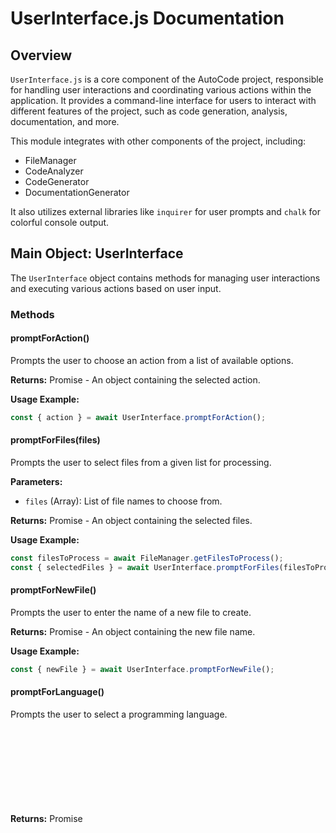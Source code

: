 # UserInterface.js Documentation

## Overview

`UserInterface.js` is a core component of the AutoCode project, responsible for handling user interactions and coordinating various actions within the application. It provides a command-line interface for users to interact with different features of the project, such as code generation, analysis, documentation, and more.

This module integrates with other components of the project, including:

- FileManager
- CodeAnalyzer
- CodeGenerator
- DocumentationGenerator

It also utilizes external libraries like `inquirer` for user prompts and `chalk` for colorful console output.

## Main Object: UserInterface

The `UserInterface` object contains methods for managing user interactions and executing various actions based on user input.

### Methods

#### promptForAction()

Prompts the user to choose an action from a list of available options.

**Returns:** Promise<Object> - An object containing the selected action.

**Usage Example:**
```javascript
const { action } = await UserInterface.promptForAction();
```

#### promptForFiles(files)

Prompts the user to select files from a given list for processing.

**Parameters:**
- `files` (Array): List of file names to choose from.

**Returns:** Promise<Object> - An object containing the selected files.

**Usage Example:**
```javascript
const filesToProcess = await FileManager.getFilesToProcess();
const { selectedFiles } = await UserInterface.promptForFiles(filesToProcess);
```

#### promptForNewFile()

Prompts the user to enter the name of a new file to create.

**Returns:** Promise<Object> - An object containing the new file name.

**Usage Example:**
```javascript
const { newFile } = await UserInterface.promptForNewFile();
```

#### promptForLanguage()

Prompts the user to select a programming language.

**Returns:** Promise<Object> - An object containing the selected language.

**Usage Example:**
```javascript
const { language } = await UserInterface.promptForLanguage();
```

#### chatInterface(readme, projectStructure)

Initiates an interactive chat interface for the user to provide suggestions and make changes to the project.

**Parameters:**
- `readme` (String): Content of the README.md file.
- `projectStructure` (Object): Current project structure.

**Returns:** Promise<Object> - An object containing whether to continue the chat and the updated README content.

**Usage Example:**
```javascript
const result = await UserInterface.chatInterface(readme, projectStructure);
```

#### extractCodeSnippet(markdown)

Extracts a code snippet from a markdown string.

**Parameters:**
- `markdown` (String): Markdown content containing a code snippet.

**Returns:** String | null - The extracted code snippet or null if not found.

#### runAIAgents(projectStructure)

Runs various AI agents to perform tasks on the project.

**Parameters:**
- `projectStructure` (Object): Current project structure.

**Usage Example:**
```javascript
await UserInterface.runAIAgents(projectStructure);
```

#### processFiles(files, readme, projectStructure)

Processes selected files by generating or updating their content.

**Parameters:**
- `files` (Array): List of files to process.
- `readme` (String): Content of the README.md file.
- `projectStructure` (Object): Current project structure.

**Usage Example:**
```javascript
await UserInterface.processFiles(selectedFiles, readme, projectStructure);
```

#### handleAction(action, readme, readmePath, projectStructure)

Handles the execution of the selected action by the user.

**Parameters:**
- `action` (String): The selected action to perform.
- `readme` (String): Content of the README.md file.
- `readmePath` (String): Path to the README.md file.
- `projectStructure` (Object): Current project structure.

**Returns:** Boolean - Whether to continue execution or exit the application.

**Usage Example:**
```javascript
const continueExecution = await UserInterface.handleAction(action, readme, readmePath, projectStructure);
```

## Usage in the Project

The `UserInterface` module plays a central role in the AutoCode project by:

1. Providing a user-friendly interface for interacting with various features.
2. Coordinating actions between different components of the project.
3. Managing the flow of the application based on user choices.
4. Facilitating file selection, code generation, and project modifications.

It is likely used in the main execution flow of the application, possibly in the `index.js` file, to drive the overall functionality of the AutoCode tool.

## Dependencies

- `inquirer`: For creating interactive command-line user interfaces.
- `chalk`: For styling console output with colors.
- `@anthropic-ai/sdk`: For interacting with the Anthropic AI API.
- `path`: For handling file paths.
- Other project modules: `FileManager`, `CodeAnalyzer`, `CodeGenerator`, `DocumentationGenerator`.

This module is essential for providing a seamless and interactive experience for users of the AutoCode project, allowing them to leverage AI-powered code generation, analysis, and documentation features through a simple command-line interface.